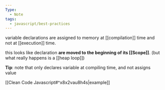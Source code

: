 ```yaml
---
Type:
  - Note
tags:
  - javascript/best-practices
---
```

variable declarations are assigned to memory at [[compilation]] time and not at [[execution]] time.

this looks like  declaration **are moved to the beginning of its [[Scope]]**. (but what really happens is a [[heap loop]])

**Tip**: note that only declares variable at compiling time, and not assigns value

[[Clean Code Javascript#^x8x2vau8h4s|example]]